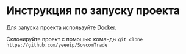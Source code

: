 # Инструкция по запуску проекта

Для запуска проекта используйте [Docker](https://www.docker.com/get-started/).  

Склонируйте проект с помошью команды ```git clone https://github.com/yeeeip/SovcomTrade```
